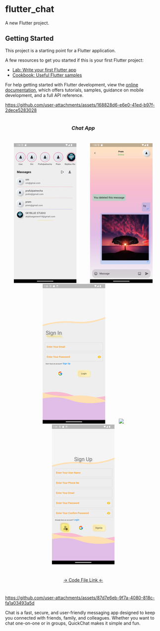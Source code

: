 # flutter_chat

A new Flutter project.

## Getting Started

This project is a starting point for a Flutter application.

A few resources to get you started if this is your first Flutter project:

- [Lab: Write your first Flutter app](https://docs.flutter.dev/get-started/codelab)
- [Cookbook: Useful Flutter samples](https://docs.flutter.dev/cookbook)

For help getting started with Flutter development, view the
[online documentation](https://docs.flutter.dev/), which offers tutorials,
samples, guidance on mobile development, and a full API reference.







https://github.com/user-attachments/assets/168828d6-e6e0-41ed-b97f-2dece5283028





###
<h1></h1>
<h3 align="center"><i>Chat App</i></h3>
<h1></h1>
<div align="center">
<img src="https://github.com/Prafulpatnecha/flutter_chat/blob/master/image1.png" height=450px hspace=20>
<img src="https://github.com/Prafulpatnecha/flutter_chat/blob/master/image2.png" height=450px hspace=20>
<img src="https://github.com/Prafulpatnecha/flutter_chat/blob/master/image3.png" height=450px hspace=20>
<img src="https://github.com/Prafulpatnecha/flutter_chat/blob/master/image4.png" height=450px hspace=20>
<img src="https://github.com/Prafulpatnecha/flutter_chat/blob/master/image5.png" height=450px hspace=20>
  
</div>

<h1></h1>
<div align="center">
<a href="https://drive.google.com/drive/folders/1MP-Z_2NAWLzAo_MpO5jEXChFsSPslDqo?usp=sharing">-> Code File Link <-</a>
</div>
<h1></h1>




https://github.com/user-attachments/assets/87d7e6eb-9f7a-4080-818c-fa1a03493a5d




Chat is a fast, secure, and user-friendly messaging app designed to keep you connected with friends, family, and colleagues. Whether you want to chat one-on-one or in groups, QuickChat makes it simple and fun.

